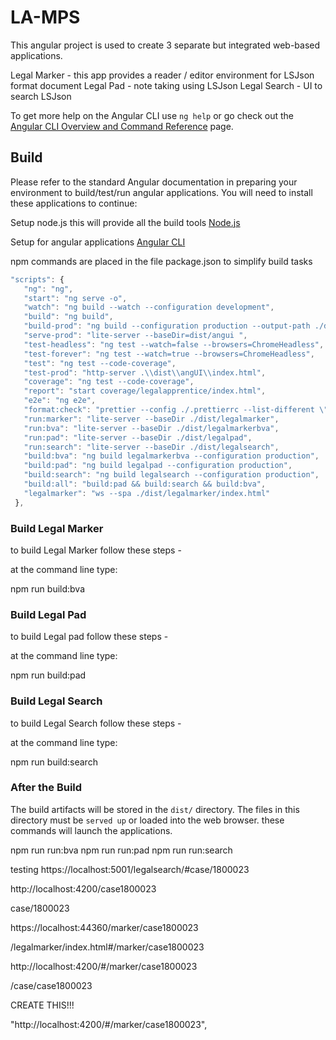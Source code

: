 # LA-MPS

This angular project is used to create 3 separate but integrated web-based applications.

Legal Marker - this app provides a reader / editor environment for LSJson format document 
Legal Pad - note taking using LSJson
Legal Search - UI to search LSJson

To get more help on the Angular CLI use `ng help` or go check out the [Angular CLI Overview and Command Reference](https://angular.io/cli) page.


## Build

Please refer to the standard Angular documentation in preparing your environment to build/test/run angular applications.  You will need to install these applications to continue:

Setup node.js this will provide all the build tools  [Node.js](https://nodejs.org/en/download/)

Setup for angular applications [Angular CLI](https://angular.io/guide/setup-local)

npm commands are placed in the file package.json to simplify build tasks 

 ```js
 "scripts": {
    "ng": "ng",
    "start": "ng serve -o",
    "watch": "ng build --watch --configuration development",
    "build": "ng build",
    "build-prod": "ng build --configuration production --output-path ./dist/angUI",
    "serve-prod": "lite-server --baseDir=dist/angui ",
    "test-headless": "ng test --watch=false --browsers=ChromeHeadless",
    "test-forever": "ng test --watch=true --browsers=ChromeHeadless",
    "test": "ng test --code-coverage",
    "test-prod": "http-server .\\dist\\angUI\\index.html",
    "coverage": "ng test --code-coverage",
    "report": "start coverage/legalapprentice/index.html",
    "e2e": "ng e2e",
    "format:check": "prettier --config ./.prettierrc --list-different \"src/{app,environments,assets}/**/*{.html,.ts,.js,.json,.css,.scss}\"",
    "run:marker": "lite-server --baseDir ./dist/legalmarker",
    "run:bva": "lite-server --baseDir ./dist/legalmarkerbva",
    "run:pad": "lite-server --baseDir ./dist/legalpad",
    "run:search": "lite-server --baseDir ./dist/legalsearch",
    "build:bva": "ng build legalmarkerbva --configuration production",
    "build:pad": "ng build legalpad --configuration production",
    "build:search": "ng build legalsearch --configuration production",
    "build:all": "build:pad && build:search && build:bva",
    "legalmarker": "ws --spa ./dist/legalmarker/index.html"
  },
 ```

### Build Legal Marker
to build Legal Marker follow these steps - 

at the command line type:

npm run build:bva

### Build Legal Pad
to build Legal pad follow these steps - 

at the command line type:

npm run build:pad


### Build Legal Search
to build Legal Search follow these steps - 

at the command line type:

npm run build:search



### After the Build 
The build artifacts will be stored in the `dist/` directory.  The files in this directory must be `served up` or loaded into the web browser.  these commands will launch the applications.


npm run run:bva
npm run run:pad
npm run run:search



testing 
https://localhost:5001/legalsearch/#case/1800023

http://localhost:4200/case1800023

case/1800023

https://localhost:44360/marker/case1800023

/legalmarker/index.html#/marker/case1800023

http://localhost:4200/#/marker/case1800023

/case/case1800023


CREATE THIS!!!

"http://localhost:4200/#/marker/case1800023",
